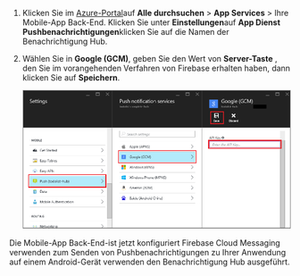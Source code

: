 
1. Klicken Sie im [Azure-Portal](https://portal.azure.com/)auf **Alle durchsuchen** > **App Services** > Ihre Mobile-App Back-End. Klicken Sie unter **Einstellungen**auf **App Dienst Pushbenachrichtigungen**klicken Sie auf die Namen der Benachrichtigung Hub.

2. Wählen Sie in **Google (GCM)**, geben Sie den Wert von **Server-Taste** , den Sie im vorangehenden Verfahren von Firebase erhalten haben, dann klicken Sie auf **Speichern**.

    ![Legen Sie die Taste GCM-API im Portal](./media/app-service-mobile-android-configure-push/mobile-push-api-key.png)

Die Mobile-App Back-End-ist jetzt konfiguriert Firebase Cloud Messaging verwenden zum Senden von Pushbenachrichtigungen zu Ihrer Anwendung auf einem Android-Gerät verwenden den Benachrichtigung Hub ausgeführt.

<!-- URLs. -->


<!-- images -->
